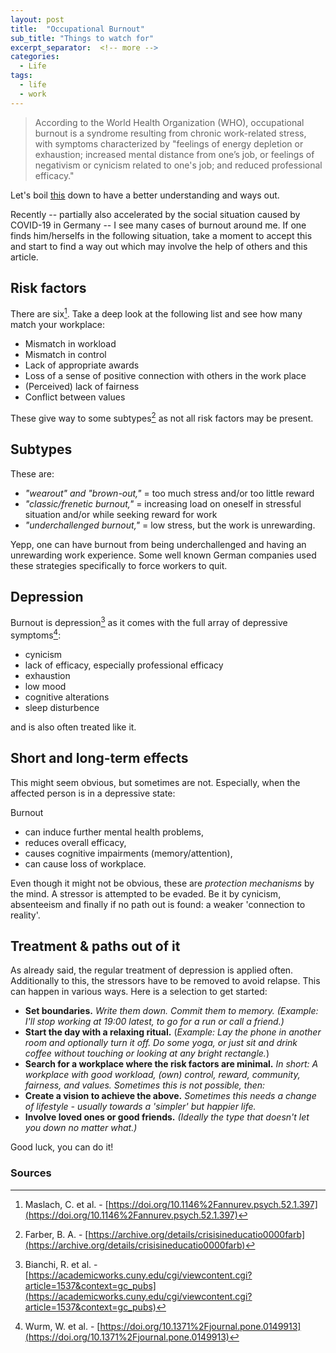 ```yaml
---
layout: post
title:  "Occupational Burnout"
sub_title: "Things to watch for"
excerpt_separator:  <!-- more -->
categories:
  - Life
tags:
  - life
  - work
---
```


>According to the World Health Organization (WHO), occupational burnout is a syndrome resulting from chronic work-related stress, with symptoms characterized by "feelings of energy depletion or exhaustion; increased mental distance from one’s job, or feelings of negativism or cynicism related to one's job; and reduced professional efficacy."

Let's boil [this](https://en.wikipedia.org/wiki/Occupational_burnout) down to have a better understanding and ways out.

<!-- more -->

Recently -- partially also accelerated by the social situation caused by COVID-19 in Germany -- I see many cases of burnout around me. If one finds him/herselfs in the following situation, take a moment to accept this and start to find a way out which may involve the help of others and this article.

## Risk factors

There are six[^maslach]. Take a deep look at the following list and see how many match your workplace:

- Mismatch in workload
- Mismatch in control
- Lack of appropriate awards
- Loss of a sense of positive connection with others in the work place
- (Perceived) lack of fairness
- Conflict between values

These give way to some subtypes[^farber] as not all risk factors may be present.

## Subtypes

These are:

- _"wearout" and "brown-out,"_ = too much stress and/or too little reward
- _"classic/frenetic burnout,"_ = increasing load on oneself in stressful situation and/or while seeking reward for work
- _"underchallenged burnout,"_ = low stress, but the work is unrewarding.

Yepp, one can have burnout from being underchallenged and having an unrewarding work experience. Some well known German companies used these strategies specifically to force workers to quit.

## Depression

Burnout is depression[^bianchi] as it comes with the full array of depressive symptoms[^wurm]:

- cynicism
- lack of efficacy, especially professional efficacy
- exhaustion
- low mood
- cognitive alterations
- sleep disturbence

and is also often treated like it.

## Short and long-term effects

This might seem obvious, but sometimes are not. Especially, when the affected person is in a depressive state:

Burnout

- can induce further mental health problems,
- reduces overall efficacy,
- causes cognitive impairments (memory/attention),
- can cause loss of workplace.

Even though it might not be obvious, these are _protection mechanisms_ by the mind.  A stressor is attempted to be evaded. Be it by cynicism, absenteeism and finally if no path out is found: a weaker 'connection to reality'.

## Treatment & paths out of it

As already said, the regular treatment of depression is applied often. Additionally to this, the stressors have to be removed to avoid relapse. This can happen in various ways. Here is a selection to get started:

- **Set boundaries.**
  _Write them down. Commit them to memory. (Example: I'll stop working at 19:00 latest, to go for a run or call a friend.)_
- **Start the day with a relaxing ritual.**
  (_Example: Lay the phone in another room and optionally turn it off. Do some yoga, or just sit and drink coffee without touching or looking at any bright rectangle._)
- **Search for a workplace where the risk factors are minimal.**
  _In short: A workplace with good workload, (own) control, reward, community, fairness, and values. Sometimes this is not possible, then:_
- **Create a vision to achieve the above.**
  _Sometimes this needs a change of lifestyle - usually towards a 'simpler' but happier life._
- **Involve loved ones or good friends.** _(Ideally the type that doesn't let you down no matter what.)_

Good luck, you can do it!

### Sources

[^maslach]: Maslach, C. et al. - [https://doi.org/10.1146%2Fannurev.psych.52.1.397](https://doi.org/10.1146%2Fannurev.psych.52.1.397)
[^wurm]: Wurm, W. et al. - [https://doi.org/10.1371%2Fjournal.pone.0149913](https://doi.org/10.1371%2Fjournal.pone.0149913)
[^farber]: Farber, B. A. - [https://archive.org/details/crisisineducatio0000farb](https://archive.org/details/crisisineducatio0000farb)
[^bianchi]: Bianchi, R. et al. - [https://academicworks.cuny.edu/cgi/viewcontent.cgi?article=1537&context=gc_pubs](https://academicworks.cuny.edu/cgi/viewcontent.cgi?article=1537&context=gc_pubs)
